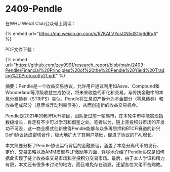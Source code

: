 # 2409-Pendle

在WHU Web3 Club公众号上阅读：

{% embed url="https://mp.weixin.qq.com/s/R7KALVYosCN5dS1Ig6dRqA" %}

PDF文件下载：

{% embed url="https://github.com/zey9991/research_report/blob/main/2409-Pendle/Financial%20Principles%20of%20the%20Pendle%20Yield%20Trading%20Protocol(v2).pdf" %}

摘要：Pendle是一个收益交易协议，允许用户通过利用如Aave、Compound和Wonderland等顶级收益生成协议，将未来收益代币化和交易。与传统金融中的本息分离债券（STRIPS）类似，Pendle将生息资产拆分为本金部分（零息债券）和收益组成部分（息票或浮动利率债券），从而创造新的收益交易机会。

Pendle是2021年的老牌DeFi项目，团队挺过前一轮熊市，在本轮牛市中能实现指数级增长，肯定有不少可以学习和借鉴之处。笔者以为，链上空投积分市场的开发功不可没，这一商业模式创新使得Pendle能够与众多再质押和BTCFi赛道的新兴DeFi协议达成密切合作，极大地扩大了其用户基础，促进了协议的TVL增长。

本文简要分析了Pendle协议运行背后的金融原理，涵盖了本息分离代币的发行、定价、交易策略以及AMM模型与LP激励等方面，详尽地介绍了Pendle协议是如何据此实现了链上收益率交易市场和空投积分交易市场。最后，由于本人学识和精力有限，本文还有很多未讨论的地方，而且难免存在疏漏，还望各位大佬不吝赐教。

